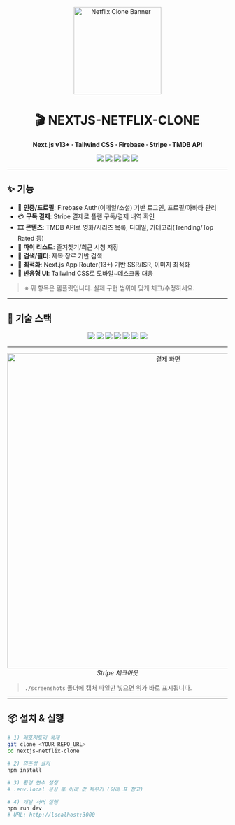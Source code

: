 <!-- BANNER -->
<p align="center">
  <img src="./public/netflix-banner.jpg" alt="Netflix Clone Banner" width="200px" />
</p>

<h1 align="center">🎬 NEXTJS-NETFLIX-CLONE</h1>
<p align="center">
  <b>Next.js v13+ · Tailwind CSS · Firebase · Stripe · TMDB API</b>
</p>

<p align="center">
  <a href="<!-- 배포 URL 넣기 -->">
    <img src="https://img.shields.io/badge/Live-Demo-blue?logo=vercel&logoColor=white" />
  </a>
  <a href="<!-- GitHub 저장소 URL 넣기 -->">
    <img src="https://img.shields.io/github/stars/choidy180/nextjs-netflix-clone?style=social" />
  </a>
  <img src="https://img.shields.io/github/license/choidy180/nextjs-netflix-clone?color=brightgreen" />
  <img src="https://img.shields.io/badge/PRs-welcome-yellow?logo=github" />
  <img src="https://img.shields.io/badge/Made%20with-❤️-ff69b4" />
</p>

---

## ✨ 기능
- 🔐 **인증/프로필**: Firebase Auth(이메일/소셜) 기반 로그인, 프로필/아바타 관리
- 💳 **구독 결제**: Stripe 결제로 플랜 구독/결제 내역 확인
- 🎞️ **콘텐츠**: TMDB API로 영화/시리즈 목록, 디테일, 카테고리(Trending/Top Rated 등)
- 🧡 **마이 리스트**: 즐겨찾기/최근 시청 저장
- 🔎 **검색/필터**: 제목·장르 기반 검색
- 🚀 **최적화**: Next.js App Router(13+) 기반 SSR/ISR, 이미지 최적화
- 📱 **반응형 UI**: Tailwind CSS로 모바일~데스크톱 대응

> ※ 위 항목은 템플릿입니다. 실제 구현 범위에 맞게 체크/수정하세요.

---

## 🧰 기술 스택
<p align="center">
  <img src="https://img.shields.io/badge/Next.js-000?style=flat-square&logo=next.js&logoColor=white" />
  <img src="https://img.shields.io/badge/Tailwind%20CSS-06B6D4?style=flat-square&logo=tailwindcss&logoColor=white" />
  <img src="https://img.shields.io/badge/Firebase-FFCA28?style=flat-square&logo=firebase&logoColor=white" />
  <img src="https://img.shields.io/badge/Stripe-635BFF?style=flat-square&logo=stripe&logoColor=white" />
  <img src="https://img.shields.io/badge/TMDB%20API-01B4E4?style=flat-square&logo=themoviedatabase&logoColor=white" />
  <img src="https://img.shields.io/badge/TypeScript-3178C6?style=flat-square&logo=typescript&logoColor=white" />
  <img src="https://img.shields.io/badge/Vercel-000?style=flat-square&logo=vercel&logoColor=white" />
</p>

---

<p align="center">
  <img src="./screenshots/checkout.png" alt="결제 화면" width="720" />
  <br />
  <em>Stripe 체크아웃</em>
</p>

> `./screenshots` 폴더에 캡처 파일만 넣으면 위가 바로 표시됩니다.

---

## 📦 설치 & 실행
```bash
# 1) 레포지토리 복제
git clone <YOUR_REPO_URL>
cd nextjs-netflix-clone

# 2) 의존성 설치
npm install

# 3) 환경 변수 설정
# .env.local 생성 후 아래 값 채우기 (아래 표 참고)

# 4) 개발 서버 실행
npm run dev
# URL: http://localhost:3000
